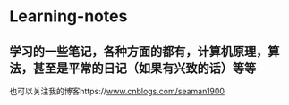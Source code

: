 # Learning-notes
学习的一些笔记，各种方面的都有，计算机原理，算法，甚至是平常的日记（如果有兴致的话）等等
---
也可以关注我的博客https://www.cnblogs.com/seaman1900
